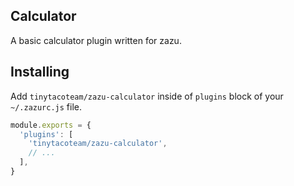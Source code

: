 ## Calculator

A basic calculator plugin written for zazu.

## Installing

Add `tinytacoteam/zazu-calculator` inside of `plugins` block of your  `~/.zazurc.js` file.

~~~ javascript
module.exports = {
  'plugins': [
    'tinytacoteam/zazu-calculator',
    // ...
  ],
}
~~~
